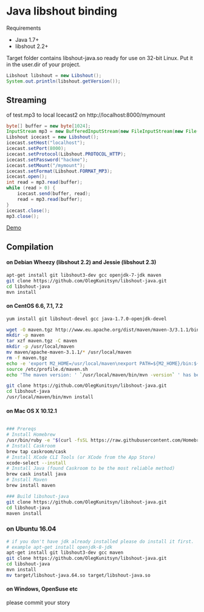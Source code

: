 Java libshout binding
=============

Requirements

* Java 1.7+
* libshout 2.2+

Target folder contains libshout-java.so ready for use on 32-bit Linux. Put it in the user.dir of your project.

``` java
Libshout libshout = new Libshout();
System.out.println(libshout.getVersion());
```

Streaming
-----------
of test.mp3 to local Icecast2 on http://localhost:8000/mymount

``` java
byte[] buffer = new byte[1024];
InputStream mp3 = new BufferedInputStream(new FileInputStream(new File("test.mp3")));
Libshout icecast = new Libshout();
icecast.setHost("localhost");
icecast.setPort(8000);
icecast.setProtocol(Libshout.PROTOCOL_HTTP);
icecast.setPassword("hackme");
icecast.setMount("/mymount");
icecast.setFormat(Libshout.FORMAT_MP3);
icecast.open();
int read = mp3.read(buffer);
while (read > 0) {
	icecast.send(buffer, read);
	read = mp3.read(buffer);
}
icecast.close();
mp3.close();
```

[Demo](http://myfm.at)

Compilation
-----------
#### on Debian Wheezy (libshout 2.2) and Jessie (libshout 2.3)
 
``` bash
apt-get install git libshout3-dev gcc openjdk-7-jdk maven
git clone https://github.com/OlegKunitsyn/libshout-java.git
cd libshout-java
mvn install
```

#### on CentOS 6.6, 7.1, 7.2
 
``` bash
yum install git libshout-devel gcc java-1.7.0-openjdk-devel

wget -O maven.tgz http://www.eu.apache.org/dist/maven/maven-3/3.1.1/binaries/apache-maven-3.1.1-bin.tar.gz
mkdir -p maven
tar xzf maven.tgz -C maven
mkdir -p /usr/local/maven
mv maven/apache-maven-3.1.1/* /usr/local/maven
rm -f maven.tgz
echo -e 'export M2_HOME=/usr/local/maven\nexport PATH=${M2_HOME}/bin:${PATH}' > /etc/profile.d/maven.sh
source /etc/profile.d/maven.sh
echo 'The maven version: ' `/usr/local/maven/bin/mvn -version` ' has been installed.'

git clone https://github.com/OlegKunitsyn/libshout-java.git
cd libshout-java
/usr/local/maven/bin/mvn install
```

#### on Mac OS X 10.12.1
``` bash

### Prereqs
# Install Homebrew
/usr/bin/ruby -e "$(curl -fsSL https://raw.githubusercontent.com/Homebrew/install/master/install)"
# Install Caskroom
brew tap caskroom/cask
# Install XCode CLI Tools (or XCode from the App Store)
xcode-select --install
# Install Java (found Caskroom to be the most reliable method)
brew cask install java
# Install Maven
brew install maven

### Build libshout-java
git clone https://github.com/OlegKunitsyn/libshout-java.git
cd libshout-java
maven install

```

### on Ubuntu 16.04
```bash
# if you don't have jdk already installed please do install it first.
# example apt-get install openjdk-8-jdk
apt-get install git libshout3-dev gcc maven
git clone https://github.com/OlegKunitsyn/libshout-java.git
cd libshout-java
mvn install
mv target/libshout-java.64.so target/libshout-java.so
```

#### on Windows, OpenSuse etc
 
please commit your story

